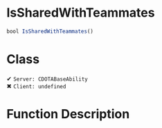 # IsSharedWithTeammates
```js	
bool IsSharedWithTeammates()
```
# Class
✔ `Server: CDOTABaseAbility`  
✖ `Client: undefined`  

# Function Description

